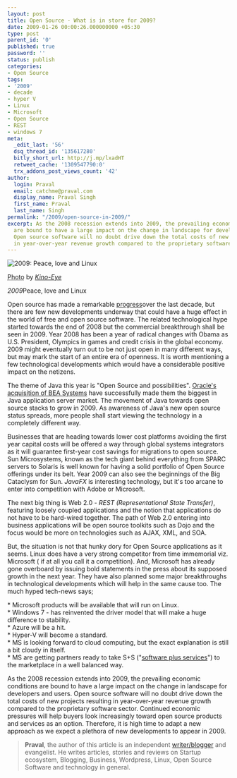 ```yaml
---
layout: post
title: Open Source - What is in store for 2009?
date: 2009-01-26 00:00:26.000000000 +05:30
type: post
parent_id: '0'
published: true
password: ''
status: publish
categories:
- Open Source
tags:
- '2009'
- decade
- hyper V
- Linux
- Microsoft
- Open Source
- REST
- windows 7
meta:
  _edit_last: '56'
  dsq_thread_id: '135617280'
  bitly_short_url: http://j.mp/lxadHT
  retweet_cache: '1309547790:0'
  trx_addons_post_views_count: '42'
author:
  login: Praval
  email: catchme@praval.com
  display_name: Praval Singh
  first_name: Praval
  last_name: Singh
permalink: "/2009/open-source-in-2009/"
excerpt: As the 2008 recession extends into 2009, the prevailing economic conditions
  are bound to have a large impact on the change in landscape for developers and users.
  Open source software will no doubt drive down the total costs of new projects resulting
  in year-over-year revenue growth compared to the proprietary software sector.
---
```

<div class="figure"><img src="/static/2009/01/open-source-2009.jpg" alt="2009: Peace, love and Linux" />
<p class="credit"><abbr class="type" title="Photograph">Photo</abbr> by <cite><a href="http://www.flickr.com/photos/kino-eye/39036635/">Kino-Eye</a></cite></p>
<p class="caption"><em class="title">2009</em>Peace, love and Linux</p>
</div>
<p><!--more--></p>
<p>Open source has made a remarkable <a href="http://reallylinux.com/docs/adecadeoflinux.shtml">progress</a>over the last decade, but there are few new developments underway that could have a huge effect in the world of free and open source software.  The related technological hype started towards the end of 2008 but the commercial breakthrough shall be seen in 2009. Year 2008 has been a year of radical changes with Obama as U.S. President, Olympics in games and credit crisis in the global economy. 2009 might eventually turn out to be not just open in many different ways, but may mark the start of an entire era of openness. It is worth mentioning a few technological developments which would have a considerable positive impact on the netizens.</p>
<p>The theme of Java this year is "Open Source and possibilities". <a href="http://www.infoworld.com/article/08/01/16/Oracle-to-buy-BEA-Systems_1.html">Oracle's acquisition of BEA Systems</a> have successfully made them the biggest in Java application server market. The movement of Java towards open source stacks to grow in 2009. As awareness of Java's new open source status spreads, more people shall start viewing the technology in a completely different way.</p>
<p>Businesses that are heading towards lower cost platforms avoiding the first year capital costs will be offered a way through global systems integrators as it will guarantee first-year cost savings for migrations to open source. Sun Microsystems, known as the tech giant behind everything from SPARC servers to Solaris is well known for having a solid portfolio of Open Source offerings under its belt. Year 2009 can also see the beginnings of the Big Cataclysm for Sun. <em>JavaFX</em> is interesting technology, but it's too arcane to enter into competition with Adobe or Microsoft.</p>
<p>The next big thing is Web 2.0 - <em>REST (Representational State Transfer)</em>, featuring loosely coupled applications and the notion that applications do not have to be hard-wired together. The path of Web 2.0 entering into business applications will be open source toolkits such as Dojo and the focus would be more on technologies such as AJAX, XML, and SOA.</p>
<p>But, the situation is not that hunky dory for Open Source applications as it seems. Linux does have a very strong competitor from time immemorial viz. Microsoft ( if at all you call it a competition). And, Microsoft has already gone overboard by issuing bold statements in the press about its supposed growth in the next year. They have also planned some major breakthroughs in technological developments which will help in the same cause too. The much hyped tech-news says;</p>
<p>* Microsoft products will be available that will run on Linux.<br />
* Windows 7 - has reinvented the driver model that will make a huge difference to stability.<br />
* Azure will be a hit.<br />
* Hyper-V will become a standard.<br />
* MS is looking forward to cloud computing, but the exact explanation is still a bit cloudy in itself.<br />
* MS are getting partners ready to take S+S ("<a href="http://www.infoworld.com/article/07/07/26/Microsoft-describes-technology-behind-software-plus-services_1.html">software plus services</a>") to the marketplace in a well balanced way.</p>
<p>As the 2008 recession extends into 2009, the prevailing economic conditions are bound to have a large impact on the change in landscape for developers and users. Open source software will no doubt drive down the total costs of new projects resulting in year-over-year revenue growth compared to the proprietary software sector. Continued economic pressures will help buyers look increasingly toward open source products and services as an option. Therefore, it is high time to adapt a new approach as we expect a plethora of new developments to appear in 2009.  </p>
<blockquote><p><strong>Praval</strong>, the author of this article is an independent <a href="http://www.praval.com">writer/blogger</a> and evangelist. He writes articles, stories and reviews on Startup ecosystem, Blogging, Business, Wordpress, Linux, Open Source Software and technology in general.</p></blockquote>
